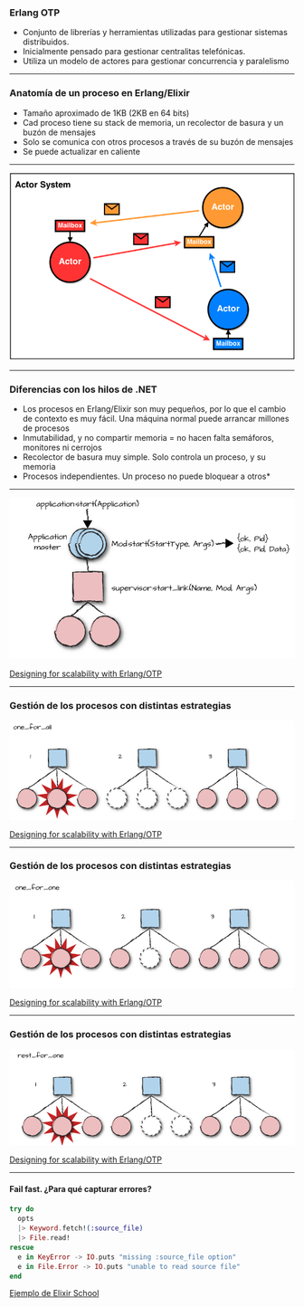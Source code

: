 ### Erlang OTP

- Conjunto de librerías y herramientas utilizadas para gestionar sistemas distribuidos.
- Inicialmente pensado para gestionar centralitas telefónicas.
- Utiliza un modelo de actores para gestionar concurrencia y paralelismo

---

### Anatomía de un proceso en Erlang/Elixir

- Tamaño aproximado de 1KB (2KB en 64 bits)
- Cad proceso tiene su stack de memoria, un recolector de basura y un buzón de mensajes
- Solo se comunica con otros procesos a través de su buzón de mensajes
- Se puede actualizar en caliente

--- 

![Modelo de actores](assets/img/ActorModel.png)

--- 

### Diferencias con los hilos de .NET

- Los procesos en Erlang/Elixir son muy pequeños, por lo que el cambio de contexto es muy fácil. Una máquina normal puede arrancar millones de procesos
- Inmutabilidad, y no compartir memoria  = no hacen falta semáforos, monitores ni cerrojos
- Recolector de basura muy simple. Solo controla un proceso, y su memoria
- Procesos independientes. Un proceso no puede bloquear a otros* 

---

![app supervisor](assets/img/appsupervisor.png)

[Designing for scalability with Erlang/OTP](https://www.amazon.es/Designing-Scalability-Erlang-OTP-Fault-Tolerant/dp/1449320732)

---

### Gestión de los procesos con distintas estrategias

![one for all](assets/img/one_for_all.png)

[Designing for scalability with Erlang/OTP](https://www.amazon.es/Designing-Scalability-Erlang-OTP-Fault-Tolerant/dp/1449320732)

---

### Gestión de los procesos con distintas estrategias

![one for one](assets/img/one_for_one.png)

[Designing for scalability with Erlang/OTP](https://www.amazon.es/Designing-Scalability-Erlang-OTP-Fault-Tolerant/dp/1449320732)

---

### Gestión de los procesos con distintas estrategias

![rest for one](assets/img/rest_for_one.png)

[Designing for scalability with Erlang/OTP](https://www.amazon.es/Designing-Scalability-Erlang-OTP-Fault-Tolerant/dp/1449320732)

---

#### Fail fast. ¿Para qué capturar errores?

```elixir
try do
  opts
  |> Keyword.fetch!(:source_file)
  |> File.read!
rescue
  e in KeyError -> IO.puts "missing :source_file option"
  e in File.Error -> IO.puts "unable to read source file"
end

```

[Ejemplo de Elixir School](https://elixirschool.com/es/lessons/advanced/error-handling/)


